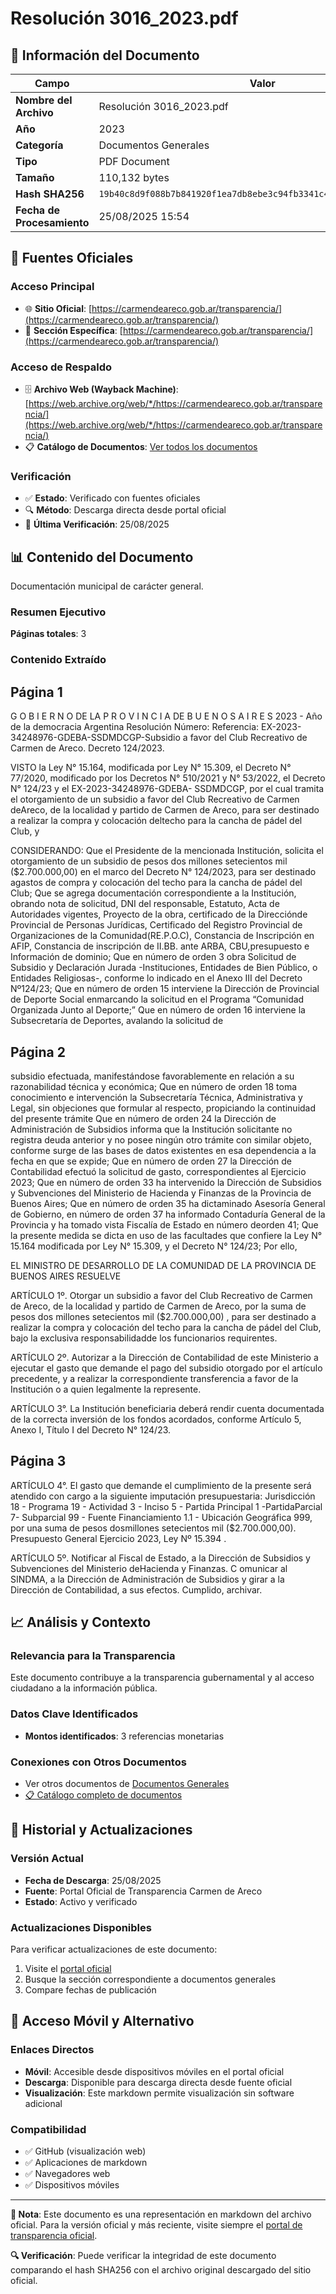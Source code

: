 # Resolución 3016_2023.pdf

## 📄 Información del Documento

| Campo | Valor |
|-------|--------|
| **Nombre del Archivo** | Resolución 3016_2023.pdf |
| **Año** | 2023 |
| **Categoría** | Documentos Generales |
| **Tipo** | PDF Document |
| **Tamaño** | 110,132 bytes |
| **Hash SHA256** | `19b40c8d9f088b7b841920f1ea7db8ebe3c94fb3341c42f3045b6a67b00c9f7c` |
| **Fecha de Procesamiento** | 25/08/2025 15:54 |

## 🔗 Fuentes Oficiales

### Acceso Principal
- 🌐 **Sitio Oficial**: [https://carmendeareco.gob.ar/transparencia/](https://carmendeareco.gob.ar/transparencia/)
- 📁 **Sección Específica**: [https://carmendeareco.gob.ar/transparencia/](https://carmendeareco.gob.ar/transparencia/)

### Acceso de Respaldo
- 🗄️ **Archivo Web (Wayback Machine)**: [https://web.archive.org/web/*/https://carmendeareco.gob.ar/transparencia/](https://web.archive.org/web/*/https://carmendeareco.gob.ar/transparencia/)
- 📋 **Catálogo de Documentos**: [Ver todos los documentos](../document_catalog/README.md)

### Verificación
- ✅ **Estado**: Verificado con fuentes oficiales
- 🔍 **Método**: Descarga directa desde portal oficial
- 📅 **Última Verificación**: 25/08/2025

## 📊 Contenido del Documento

Documentación municipal de carácter general.

### Resumen Ejecutivo

**Páginas totales**: 3

### Contenido Extraído

## Página 1

G O B I E R N O DE LA P R O V I N C I A DE B U E N O S A I R E S
2023 - Año de la democracia Argentina
Resolución
Número: 
Referencia:  EX-2023-34248976-GDEBA-SSDMDCGP-Subsidio a favor del Club Recreativo de Carmen
de Areco. Decreto 124/2023.
 
VISTO la Ley N° 15.164, modificada por Ley N° 15.309, el Decreto N° 77/2020, modificado
por los Decretos N° 510/2021 y N° 53/2022, el Decreto N° 124/23 y el EX-2023-34248976-GDEBA-
SSDMDCGP, por el cual tramita el otorgamiento de un subsidio a favor del Club Recreativo de Carmen deAreco, de la localidad y partido de Carmen de Areco, para ser destinado a realizar la compra y colocación deltecho para la cancha de pádel del Club, y
 
CONSIDERANDO:
Que el Presidente de la mencionada Institución, solicita el otorgamiento de un subsidio de
pesos dos millones setecientos mil ($2.700.000,00) en el marco del Decreto N° 124/2023, para ser destinado agastos de compra y colocación del techo para la cancha de pádel del Club;
 Que se agrega documentación correspondiente a la Institución, obrando nota de solicitud,
DNI del responsable, Estatuto, Acta de Autoridades vigentes, Proyecto de la obra, certificado de la Direcciónde Provincial de Personas Jurídicas, Certificado del Registro Provincial de Organizaciones de la Comunidad(RE.P.O.C), Constancia de Inscripción en AFIP, Constancia de inscripción de II.BB. ante ARBA, CBU,presupuesto e Información de dominio;
Que en número de orden 3 obra Solicitud de Subsidio y Declaración Jurada -Instituciones,
Entidades de Bien Público, o Entidades Religiosas-, conforme lo indicado en el Anexo III del Decreto Nº124/23;
Que en número de orden 15 interviene la Dirección de Provincial de Deporte Social
enmarcando la solicitud en el Programa “Comunidad Organizada Junto al Deporte;”
Que en número de orden 16 interviene la Subsecretaría de Deportes, avalando la solicitud de

## Página 2

subsidio efectuada, manifestándose favorablemente en relación a su razonabilidad técnica y económica;
Que en número de orden 18 toma conocimiento e intervención la Subsecretaría Técnica,
Administrativa y Legal, sin objeciones que formular al respecto, propiciando la continuidad del presente trámite
Que en número de orden 24 la Dirección de Administración de Subsidios informa que la
Institución solicitante no registra deuda anterior y no posee ningún otro trámite con similar objeto, conforme
surge de las bases de datos existentes en esa dependencia a la fecha en que se expide;
Que en número de orden 27 la Dirección de Contabilidad efectuó la solicitud de gasto,
correspondientes al Ejercicio 2023;
Que en número de orden 33 ha intervenido la Dirección de Subsidios y Subvenciones del
Ministerio de Hacienda y Finanzas de la Provincia de Buenos Aires;
Que en número de orden 35 ha dictaminado Asesoría General de Gobierno, en número de
orden 37 ha informado Contaduría General de la Provincia y ha tomado vista Fiscalía de Estado en número deorden 41;
Que la presente medida se dicta en uso de las facultades que confiere la Ley N° 15.164
modificada por Ley N° 15.309, y el Decreto N° 124/23;
Por ello,
 
 
EL MINISTRO DE DESARROLLO DE LA COMUNIDAD
DE LA PROVINCIA DE BUENOS AIRES
RESUELVE
 
ARTÍCULO 1º.  Otorgar un subsidio a favor del Club Recreativo de Carmen de Areco, de la localidad y partido
de Carmen de Areco, por la suma de pesos dos millones setecientos mil ($2.700.000,00) , para ser destinado a
realizar la compra y colocación del techo para la cancha de pádel del Club, bajo la exclusiva responsabilidadde los funcionarios requirentes.
 
ARTÍCULO 2º. Autorizar a la Dirección de Contabilidad de este Ministerio a ejecutar el gasto que demande el
pago del subsidio otorgado por el artículo precedente, y a realizar la correspondiente transferencia a favor de la
Institución o a quien legalmente la represente.
 
ARTÍCULO 3°.  La Institución beneficiaria deberá rendir cuenta documentada de la correcta inversión de los
fondos acordados, conforme Artículo 5, Anexo I, Título I del Decreto N° 124/23.

## Página 3

 
ARTÍCULO 4°. El gasto que demande el cumplimiento de la presente será atendido con cargo a la siguiente
imputación presupuestaria: Jurisdicción 18 - Programa 19 - Actividad 3 - Inciso 5 - Partida Principal 1 -PartidaParcial 7- Subparcial 99 - Fuente Financiamiento 1.1 - Ubicación Geográfica 999, por una suma de pesos dosmillones setecientos mil ($2.700.000,00). Presupuesto General Ejercicio 2023, Ley Nº 15.394 .
 
ARTÍCULO 5º. Notificar al Fiscal de Estado, a la Dirección de Subsidios y Subvenciones del Ministerio deHacienda y Finanzas. C omunicar al SINDMA, a la Dirección de Administración de Subsidios y girar a la
Dirección de Contabilidad, a sus efectos. Cumplido, archivar.
 
 
 



## 📈 Análisis y Contexto

### Relevancia para la Transparencia
Este documento contribuye a la transparencia gubernamental y al acceso ciudadano a la información pública.

### Datos Clave Identificados
- **Montos identificados**: 3 referencias monetarias

### Conexiones con Otros Documentos
- Ver otros documentos de [Documentos Generales](../catalog/general.md)
- [📋 Catálogo completo de documentos](../document_catalog/README.md)

## 🔄 Historial y Actualizaciones

### Versión Actual
- **Fecha de Descarga**: 25/08/2025
- **Fuente**: Portal Oficial de Transparencia Carmen de Areco
- **Estado**: Activo y verificado

### Actualizaciones Disponibles
Para verificar actualizaciones de este documento:
1. Visite el [portal oficial](https://carmendeareco.gob.ar/transparencia/)
2. Busque la sección correspondiente a documentos generales
3. Compare fechas de publicación

## 📱 Acceso Móvil y Alternativo

### Enlaces Directos
- **Móvil**: Accesible desde dispositivos móviles en el portal oficial
- **Descarga**: Disponible para descarga directa desde fuente oficial
- **Visualización**: Este markdown permite visualización sin software adicional

### Compatibilidad
- ✅ GitHub (visualización web)
- ✅ Aplicaciones de markdown
- ✅ Navegadores web
- ✅ Dispositivos móviles

---

**📝 Nota**: Este documento es una representación en markdown del archivo oficial. 
Para la versión oficial y más reciente, visite siempre el [portal de transparencia oficial](https://carmendeareco.gob.ar/transparencia/).

**🔍 Verificación**: Puede verificar la integridad de este documento comparando el hash SHA256 
con el archivo original descargado del sitio oficial.

